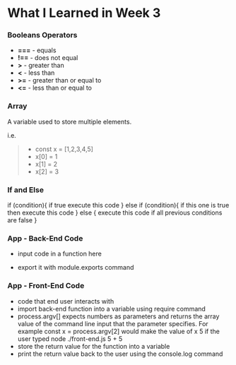 # **What I Learned in Week 3**

### Booleans Operators

* **===** - equals
* **!==** - does not equal
* **>** - greater than
* **<** - less than
* **>=** - greater than or equal to
* **<=** - less than or equal to

### Array

A variable used to store multiple elements. 

i.e.
> * const x = [1,2,3,4,5]
> * x[0] = 1
> * x[1] = 2
> * x[2] = 3

### If and Else

if (condition){
    if true execute this code
}
else if (condition){
    if this one is true then execute this code
}
else {
    execute this code if all previous conditions are false
}

### App - Back-End Code

* input code in a function here

* export it with module.exports command

### App - Front-End Code

* code that end user interacts with
* import back-end function into a variable using require command
* process.argv[] expects numbers as parameters and returns the array value of the command line input that the parameter specifies. For example const x = process.argv[2] would make the value of x 5 if the user typed node ./front-end.js 5 + 5
* store the return value for the function into a variable
* print the return value back to the user using the console.log command